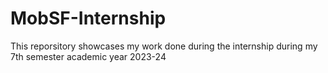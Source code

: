 # MobSF-Internship
This reporsitory showcases my work done during the internship during my 7th semester academic year 2023-24
